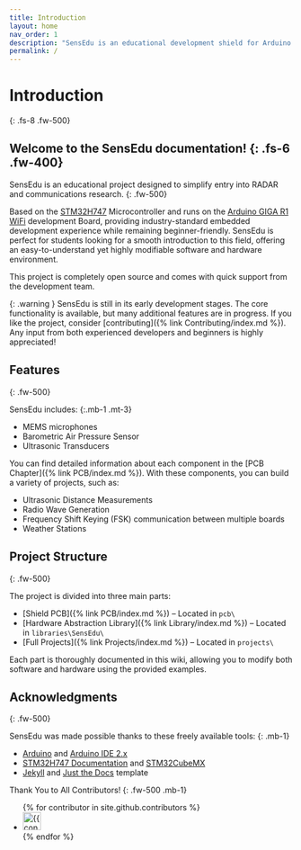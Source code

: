 ```yaml
---
title: Introduction
layout: home
nav_order: 1
description: "SensEdu is an educational development shield for Arduino GIGA R1 used for RADAR and communications applications."
permalink: /
---
```


# Introduction
{: .fs-8 .fw-500}

Welcome to the SensEdu documentation!
{: .fs-6 .fw-400}
---

SensEdu is an educational project designed to simplify entry into RADAR and communications research.
{: .fw-500}

Based on the [STM32H747] Microcontroller and runs on the [Arduino GIGA R1 WiFi] development Board, providing industry-standard embedded development experience while remaining beginner-friendly. SensEdu is perfect for students looking for a smooth introduction to this field, offering an easy-to-understand yet highly modifiable software and hardware environment. 

This project is completely open source and comes with quick support from the development team.

{: .warning }
SensEdu is still in its early development stages.
The core functionality is available, but many additional features are in progress. If you like the project, consider [contributing]({% link Contributing/index.md %}). Any input from both experienced developers and beginners is highly appreciated!

## Features
{: .fw-500}

SensEdu includes:
{:.mb-1 .mt-3}
* MEMS microphones
* Barometric Air Pressure Sensor
* Ultrasonic Transducers

You can find detailed information about each component in the [PCB Chapter]({% link PCB/index.md %}). With these components, you can build a variety of projects, such as:
* Ultrasonic Distance Measurements
* Radio Wave Generation
* Frequency Shift Keying (FSK) communication between multiple boards
* Weather Stations

## Project Structure
{: .fw-500}

The project is divided into three main parts:

* [Shield PCB]({% link PCB/index.md %}) – Located in `pcb\`
* [Hardware Abstraction Library]({% link Library/index.md %}) – Located in `libraries\SensEdu\`
* [Full Projects]({% link Projects/index.md %}) – Located in `projects\`

Each part is thoroughly documented in this wiki, allowing you to modify both software and hardware using the provided examples.

## Acknowledgments
{: .fw-500}

SensEdu was made possible thanks to these freely available tools:
{: .mb-1}
* [Arduino] and [Arduino IDE 2.x]
* [STM32H747 Documentation] and [STM32CubeMX]
* [Jekyll] and [Just the Docs] template

Thank You to All Contributors!
{: .fw-500 .mb-1}

<ul class="list-style-none">
{% for contributor in site.github.contributors %}
  <li class="d-inline-block mr-1">
     <a href="{{ contributor.html_url }}"><img src="{{ contributor.avatar_url }}" width="32" height="32" alt="{{ contributor.login }}"></a>
  </li>
{% endfor %}
</ul>

[Arduino IDE 2.x]: https://github.com/arduino/arduino-ide
[Arduino]: https://www.arduino.cc/
[STM32H747 Documentation]: https://www.st.com/en/microcontrollers-microprocessors/stm32h747-757/documentation.html
[STM32CubeMX]: https://www.st.com/en/development-tools/stm32cubemx.html
[Jekyll]: https://jekyllrb.com/
[Just the Docs]: https://github.com/just-the-docs/just-the-docs/tree/main
[STM32H747]: https://www.st.com/en/microcontrollers-microprocessors/stm32h747-757.html
[Arduino GIGA R1 WiFi]: https://docs.arduino.cc/hardware/giga-r1-wifi/